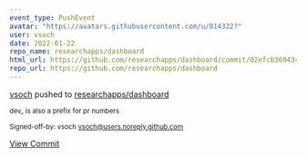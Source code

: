 ```yaml
---
event_type: PushEvent
avatar: "https://avatars.githubusercontent.com/u/814322?"
user: vsoch
date: 2022-01-22
repo_name: researchapps/dashboard
html_url: https://github.com/researchapps/dashboard/commit/02efcb36943cbc2e5d707f5c4b5f2344b307e7ed
repo_url: https://github.com/researchapps/dashboard
---
```


<a href='https://github.com/vsoch' target='_blank'>vsoch</a> pushed to <a href='https://github.com/researchapps/dashboard' target='_blank'>researchapps/dashboard</a>

<small>dev_ is also a prefix for pr numbers

Signed-off-by: vsoch <vsoch@users.noreply.github.com></small>

<a href='https://github.com/researchapps/dashboard/commit/02efcb36943cbc2e5d707f5c4b5f2344b307e7ed' target='_blank'>View Commit</a>